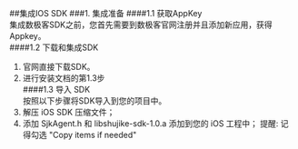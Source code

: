 ##集成IOS SDK
###1.	集成准备
####1.1 获取AppKey  
集成数极客SDK之前，您首先需要到数极客官网注册并且添加新应用，获得Appkey。  
####1.2	下载和集成SDK  
1. 官网直接下载SDK。  
2. 进行安装文档的第1.3步  
####1.3 导入 SDK  
按照以下步骤将SDK导入到您的项目中。
1. 解压 iOS SDK 压缩文件；
2. 添加 SjkAgent.h 和 libshujike-sdk-1.0.a 添加到您的 iOS 工程中；
提醒: 记得勾选 "Copy items if needed"  

